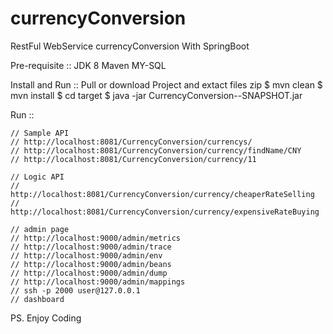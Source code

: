 # currencyConversion
RestFul WebService currencyConversion With SpringBoot

Pre-requisite ::
JDK 8
Maven
MY-SQL


Install and Run ::
Pull or download Project and extact files zip 
$ mvn clean
$ mvn install
$ cd target
$ java -jar CurrencyConversion--SNAPSHOT.jar



Run :: 

	// Sample API
	// http://localhost:8081/CurrencyConversion/currencys/
	// http://localhost:8081/CurrencyConversion/currency/findName/CNY
	// http://localhost:8081/CurrencyConversion/currency/11
	
	// Logic API
	// http://localhost:8081/CurrencyConversion/currency/cheaperRateSelling
	// http://localhost:8081/CurrencyConversion/currency/expensiveRateBuying
	
	// admin page
	// http://localhost:9000/admin/metrics
	// http://localhost:9000/admin/trace
	// http://localhost:9000/admin/env
	// http://localhost:9000/admin/beans
	// http://localhost:9000/admin/dump
	// http://localhost:9000/admin/mappings
	// ssh -p 2000 user@127.0.0.1
	// dashboard
  
  
  PS. Enjoy Coding

